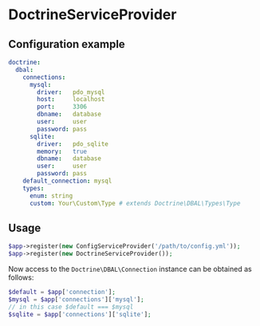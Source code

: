 # DoctrineServiceProvider

## Configuration example

```yml
doctrine:
  dbal:
    connections:
      mysql:
        driver:   pdo_mysql
        host:     localhost
        port:     3306
        dbname:   database
        user:     user
        password: pass
      sqlite:
        driver:   pdo_sqlite
        memory:   true
        dbname:   database
        user:     user
        password: pass
    default_connection: mysql
    types:
      enum: string
      custom: Your\Custom\Type # extends Doctrine\DBAL\Types\Type
```

## Usage

```php
$app->register(new ConfigServiceProvider('/path/to/config.yml'));
$app->register(new DoctrineServiceProvider());
```

Now access to the `Doctrine\DBAL\Connection` instance can be obtained as follows:

```php
$default = $app['connection'];
$mysql = $app['connections']['mysql'];
// in this case $default === $mysql
$sqlite = $app['connections']['sqlite'];
```

